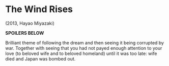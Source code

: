 # The Wind Rises

(2013, Hayao Miyazaki)

**SPOILERS BELOW**

Brilliant theme of following the dream and then seeing it being corrupted by war. Together with seeing that you had not payed enough attention to your love (to beloved wife and to beloved homeland) until it was too late: wife died and Japan was bombed out.
